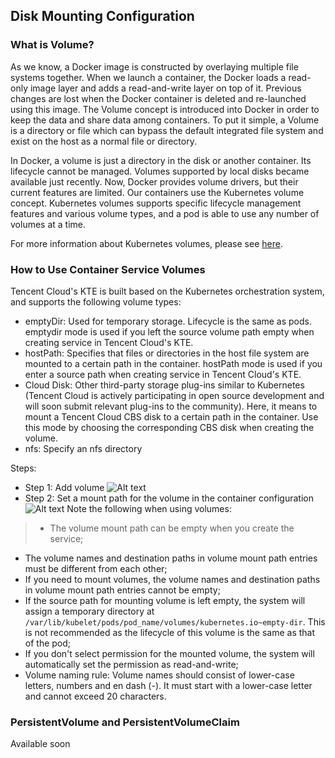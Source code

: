 ## Disk Mounting Configuration

### What is Volume?
As we know, a Docker image is constructed by overlaying multiple file systems together. When we launch a container, the Docker loads a read-only image layer and adds a read-and-write layer on top of it. Previous changes are lost when the Docker container is deleted and re-launched using this image. The Volume concept is introduced into Docker in order to keep the data and share data among containers. To put it simple, a Volume is a directory or file which can bypass the default integrated file system and exist on the host as a normal file or directory.

In Docker, a volume is just a directory in the disk or another container. Its lifecycle cannot be managed. Volumes supported by local disks became available just recently. Now, Docker provides volume drivers, but their current features are limited. Our containers use the Kubernetes volume concept. Kubernetes volumes supports specific lifecycle management features and various volume types, and a pod is able to use any number of volumes at a time.

For more information about Kubernetes volumes, please see [here](https://kubernetes.io/docs/concepts/storage/volumes/).
### How to Use Container Service Volumes
Tencent Cloud's KTE is built based on the Kubernetes orchestration system, and supports the following volume types:

- emptyDir: Used for temporary storage. Lifecycle is the same as pods. emptydir mode is used if you left the source volume path empty when creating service in Tencent Cloud's KTE.
- hostPath: Specifies that files or directories in the host file system are mounted to a certain path in the container. hostPath mode is used if you enter a source path when creating service in Tencent Cloud's KTE.
- Cloud Disk: Other third-party storage plug-ins similar to Kubernetes (Tencent Cloud is actively participating in open source development and will soon submit relevant plug-ins to the community). Here, it means to mount a Tencent Cloud CBS disk to a certain path in the container. Use this mode by choosing the corresponding CBS disk when creating the volume.
- nfs: Specify an nfs directory

Steps:

- Step 1: Add volume
![Alt text](https://mc.qcloudimg.com/static/img/4b39fd336dfde07b85a11089fcfb885d/data_volumn_1.jpg)
- Step 2: Set a mount path for the volume in the container configuration
![Alt text](https://mc.qcloudimg.com/static/img/a19a6012ca1521494e7ca40baacc726f/data_volumn_2.jpg)
Note the following when using volumes:

>- The volume mount path can be empty when you create the service;
- The volume names and destination paths in volume mount path entries must be different from each other;
- If you need to mount volumes, the volume names and destination paths in volume mount path entries cannot be empty;
- If the source path for mounting volume is left empty, the system will assign a temporary directory at `/var/lib/kubelet/pods/pod_name/volumes/kubernetes.io~empty-dir`. This is not recommended as the lifecycle of this volume is the same as that of the pod;
- If you don't select permission for the mounted volume, the system will automatically set the permission as read-and-write;
- Volume naming rule: Volume names should consist of lower-case letters, numbers and en dash (-). It must start with a lower-case letter and cannot exceed 20 characters.


### PersistentVolume and PersistentVolumeClaim
Available soon

